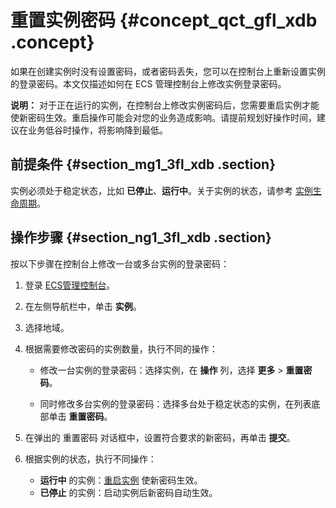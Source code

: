 # 重置实例密码 {#concept_qct_gfl_xdb .concept}

如果在创建实例时没有设置密码，或者密码丢失，您可以在控制台上重新设置实例的登录密码。本文仅描述如何在 ECS 管理控制台上修改实例登录密码。

**说明：** 对于正在运行的实例，在控制台上修改实例密码后，您需要重启实例才能使新密码生效。重启操作可能会对您的业务造成影响。请提前规划好操作时间，建议在业务低谷时操作，将影响降到最低。

## 前提条件 {#section_mg1_3fl_xdb .section}

实例必须处于稳定状态，比如 **已停止**、**运行中**。关于实例的状态，请参考 [实例生命周期](../intl.zh-CN/产品简介/实例/实例生命周期.md#)。

## 操作步骤 {#section_ng1_3fl_xdb .section}

按以下步骤在控制台上修改一台或多台实例的登录密码：

1.  登录 [ECS管理控制台](https://ecs.console.aliyun.com/?spm=a2c4g.11186623.2.9.FNEORG#/home)。
2.  在左侧导航栏中，单击 **实例**。
3.  选择地域。
4.  根据需要修改密码的实例数量，执行不同的操作：
    -   修改一台实例的登录密码：选择实例，在 **操作** 列，选择 **更多** \> **重置密码**。

    -   同时修改多台实例的登录密码：选择多台处于稳定状态的实例，在列表底部单击 **重置密码**。

5.  在弹出的 重置密码 对话框中，设置符合要求的新密码，再单击 **提交**。
6.  根据实例的状态，执行不同操作：
    -   **运行中** 的实例：[重启实例](intl.zh-CN/用户指南/实例/重启实例.md#) 使新密码生效。
    -   **已停止** 的实例：启动实例后新密码自动生效。

